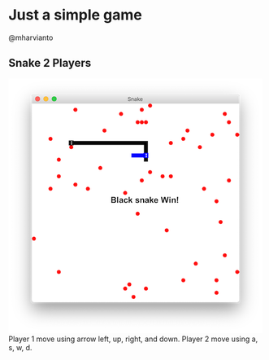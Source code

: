 # Just a simple game
@mharvianto

## Snake 2 Players
![image snake](./snake.png "Snake")
Player 1 move using arrow left, up, right, and down.
Player 2 move using a, s, w, d.